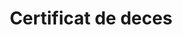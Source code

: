 ---
title: Certificat de deces
longTitle: 'Certificat de décès'
tags:
- gccommon
french:
- "[[Death certificates]]"
---